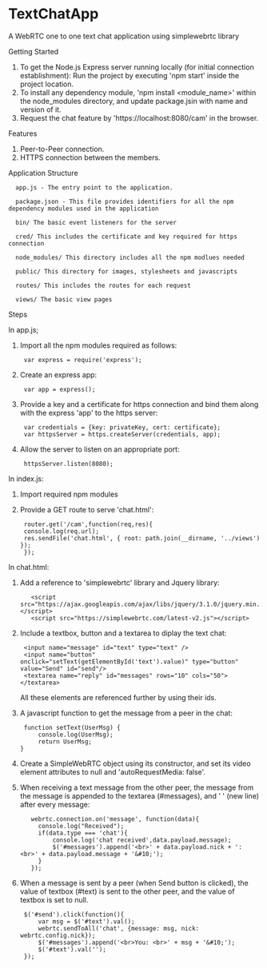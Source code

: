 # TextChatApp
A WebRTC one to one text chat application using simplewebrtc library

Getting Started
1. To get the Node.js Express server running locally (for initial connection establishment): Run the project by executing 'npm start' inside the project location.
2. To install any dependency module, 'npm install <module_name>' within the node_modules directory, and update package.jsin with name and version of it.
3. Request the chat feature by 'https://localhost:8080/cam' in the browser.

Features
1. Peer-to-Peer connection.
2. HTTPS connection between the members.

Application Structure

      app.js - The entry point to the application.

      package.json - This file provides identifiers for all the npm dependency modules used in the application

      bin/ The basic event listeners for the server

      cred/ This includes the certificate and key required for https connection

      node_modules/ This directory includes all the npm modlues needed

      public/ This directory for images, stylesheets and javascripts

      routes/ This includes the routes for each request

      views/ The basic view pages
	
Steps

In app.js;
1. Import all the npm modules required as follows:

	    var express = require('express');
2. Create an express app:

	    var app = express();
	 
3. Provide a key and a certificate for https connection and bind them along with the express 'app' to the https server:

	    var credentials = {key: privateKey, cert: certificate};
	    var httpsServer = https.createServer(credentials, app);

4. Allow the server to listen on an appropriate port:

	    httpsServer.listen(8080);

In index.js:
1. Import required npm modules
2. Provide a GET route to serve 'chat.html':

	    router.get('/cam',function(req,res){
    	console.log(req.url);
    	res.sendFile('chat.html', { root: path.join(__dirname, '../views') });
	    }); 

In chat.html:
1. Add a reference to 'simplewebrtc' library and Jquery library:
	   
          <script src="https://ajax.googleapis.com/ajax/libs/jquery/3.1.0/jquery.min.js"></script>
    	  <script src="https://simplewebrtc.com/latest-v2.js"></script>
2. Include a textbox, button and a textarea to diplay the text chat:

	    <input name="message" id="text" type="text" />
        <input name="button" onclick="setText(getElementById('text').value)" type="button" value="Send" id="send"/>
        <textarea name="reply" id="messages" rows="10" cols="50"></textarea>
   All these elements are referenced further by using their ids.
3. A javascript function to get the message from a peer in the chat:

	    function setText(UserMsg) {
            console.log(UserMsg);
            return UserMsg;
       }
4. Create a SimpleWebRTC object using its constructor, and set its video element attributes to null and 'autoRequestMedia: false'.
5. When receiving a text message from the other peer, the message from the message is appended to the textarea (#messages), and '&#10;' (new line) after every message:
	    
          webrtc.connection.on('message', function(data){
            console.log("Received");
            if(data.type === 'chat'){
                console.log('chat received',data.payload.message);
                $('#messages').append('<br>' + data.payload.nick + ': <br>' + data.payload.message + '&#10;');
            }
          });
6. When a message is sent by a peer (when Send button is clicked), the  value of textbox (#text) is sent to the other peer, and the value of textbox is set to null.

        $('#send').click(function(){
            var msg = $('#text').val();
            webrtc.sendToAll('chat', {message: msg, nick: webrtc.config.nick});
            $('#messages').append('<br>You: <br>' + msg + '&#10;');
            $('#text').val('');
        });

